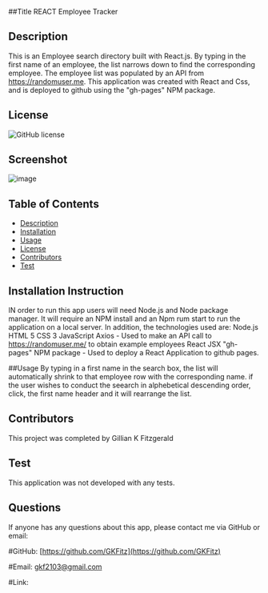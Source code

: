 ##Title 
REACT Employee Tracker

## Description
This is an Employee search directory built with React.js. By typing in the first name of an employee, the list narrows down to find the corresponding employee.
The employee list was populated by an API from https://randomuser.me. This application was created with React and Css, and is deployed to github using the "gh-pages" NPM package.


## License
![GitHub license](https://img.shields.io/badge/license-MIT-blue.svg)

## Screenshot
![image](https://user-images.githubusercontent.com/73301331/114512593-44ecb600-9c07-11eb-95e9-d11558c9d3db.png)

## Table of Contents
* [Description](#Description)
* [Installation](#Installation)
* [Usage](#Usage)
* [License](#License)
* [Contributors](#Contributors)
* [Test](#Test)


## Installation Instruction
IN order to run this app users will need Node.js and Node package manager. It will require an NPM install and an Npm rum start to run the application on a local server. In addition, the technologies used are:
Node.js
HTML 5
CSS 3
JavaScript
Axios - Used to make an API call to https://randomuser.me/ to obtain example employees
React
JSX
"gh-pages" NPM package - Used to deploy a React Application to github pages.


##Usage 
By typing in a first name in the search box, the list will automatically shrink to that employee row with the corresponding name. if the user wishes to conduct the seearch in alphebetical descending order, click, the first name header and it will rearrange the list.


## Contributors
This project was completed by Gillian K Fitzgerald

## Test
This application was not developed with any tests.

## Questions
If anyone has any questions about this app, please contact me via GitHub or email:

#GitHub: [https://github.com/GKFitz](https://github.com/GKFitz)

#Email: [gkf2103@gmail.com](gkf2103@gmail.com)

#Link:

